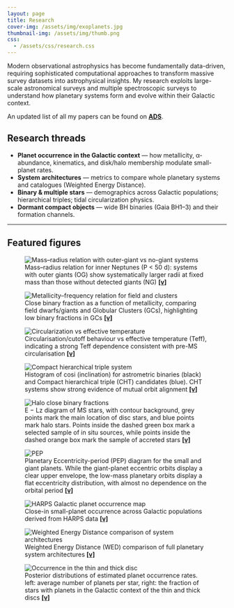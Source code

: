 ```yaml
---
layout: page
title: Research
cover-img: /assets/img/exoplanets.jpg
thumbnail-img: /assets/img/thumb.png
css:
  - /assets/css/research.css
---
```


Modern observational astrophysics has become fundamentally data-driven, requiring sophisticated computational approaches to transform massive survey datasets into astrophysical insights. My research exploits large-scale astronomical surveys and multiple spectroscopic surveys to understand how planetary systems form and evolve within their Galactic context. 

An updated list of all my papers can be found on <a href="https://ui.adsabs.harvard.edu/search?q=author%3A%22Bashi%2C%20Dolev%22&sort=date%20desc%2C%20bibcode%20desc" target="_blank"><b>ADS</b></a>.

## Research threads

- **Planet occurrence in the Galactic context** — how metallicity, α-abundance, kinematics, and disk/halo membership modulate small-planet rates.  
- **System architectures** — metrics to compare whole planetary systems and catalogues (Weighted Energy Distance).  
- **Binary & multiple stars** — demographics across Galactic populations; hierarchical triples; tidal circularization physics.  
- **Dormant compact objects** — wide BH binaries (Gaia BH1–3) and their formation channels.

---


## Featured figures

<div class="fig-grid">
  <figure class="scale-100">
    <img src="/assets/img/MR_NP_OG.jpg" alt="Mass–radius relation with outer-giant vs no-giant systems">
    <figcaption> Mass–radius relation for inner Neptunes (P &lt; 50 d): systems with outer giants (OG) show systematically larger radii at fixed mass than those without detected giants (NG)
       <span style="font-weight:bold"> </span>
      <a href="https://ui.adsabs.harvard.edu/abs/2025MNRAS.544L..51B/abstract" target="_blank"><b>[v]</b></a>
    </figcaption>
  </figure>
    

  <figure class="scale-120">
    <img src="/assets/img/feh_F_GC.jpg" alt="Metallicity–frequency relation for field and clusters">
    <figcaption> Close binary fraction as a function of metallicity, comparing field dwarfs/giants and Globular Clusters (GCs), highlighting low binary fractions in GCs
           <span style="font-weight:bold"> </span>
      <a href="https://ui.adsabs.harvard.edu/abs/2025MNRAS.541.2008B/abstract" target="_blank"><b>[v]</b></a>  
    </figcaption>
  </figure>

  <figure class="scale-95">
    <img src="/assets/img/teff_P0_circ.jpg" alt="Circularization vs effective temperature">
    <figcaption><b></b> Circularisation/cutoff behaviour vs effective temperature (Teff), indicating a strong Teff dependence consistent with pre-MS circularisation
      <span style="font-weight:bold"> </span>
      <a href="https://ui.adsabs.harvard.edu/abs/2023MNRAS.522.1184B/abstract" target="_blank"><b>[v]</b></a>
    </figcaption>
  </figure>


  <figure class="scale-100">
    <img src="/assets/img/CHT_cosi.png" alt="Compact hierarchical triple system">
    <figcaption>
      Histogram of cosi (inclination) for astrometric binaries (black) and Compact hierarchical triple (CHT) candidates (blue). CHT systems show strong evidence of mutual orbit alignment
      <span style="font-weight:bold"> </span>
      <a href="https://ui.adsabs.harvard.edu/abs/2024A%26A...692A.247B/abstract" target="_blank"><b>[v]</b></a>
    </figcaption>
  </figure>

  <figure class="scale-100">
    <img src="/assets/img/binary_E_Lz.png" alt="Halo close binary fractions">
    <figcaption>
      E − Lz diagram of MS stars, with contour background, grey points mark the main location of disc stars, and blue points mark halo stars. Points inside the dashed green box mark a selected sample of in situ sources, while points inside the dashed orange box mark the sample of accreted stars
      <span style="font-weight:bold"> </span>
      <a href="https://ui.adsabs.harvard.edu/abs/2024MNRAS.535..949B/abstract" target="_blank"><b>[v]</b></a>
    </figcaption>
  </figure>

  <figure class="scale-100">
    <img src="/assets/img/PEP.png" alt="PEP">
    <figcaption>
      Planetary Eccentricity-period (PEP) diagram for the small and giant planets.  While the giant-planet eccentric orbits display a clear upper envelope, the low-mass planetary orbits display a flat eccentricity distribution, with almost no dependence on the orbital period
      <span style="font-weight:bold"> </span>
      <a href="https://ui.adsabs.harvard.edu/abs/2024AJ....168..115B/abstract" target="_blank"><b>[v]</b></a>
    </figcaption>
  </figure>


  <figure class="scale-100">
    <img src="/assets/img/HARPSgalactic.jpeg" alt="HARPS Galactic planet occurrence map">
    <figcaption>
      Close-in small-planet occurrence across Galactic populations derived from HARPS data
      <span style="font-weight:bold"> </span>
      <a href="https://ui.adsabs.harvard.edu/abs/2020A%26A...643A.106B/abstract" target="_blank"><b>[v]</b></a>
    </figcaption>
  </figure>

  <figure class="scale-110">
    <img src="/assets/img/PASSta.jpeg" alt="Weighted Energy Distance comparison of system architectures">
    <figcaption>
       Weighted Energy Distance (WED) comparison of full planetary system architectures
      <span style="font-weight:bold"> </span>
      <a href="https://ui.adsabs.harvard.edu/abs/2021A%26A...651A..61B/abstract" target="_blank"><b>[v]</b></a>
    </figcaption>
  </figure>

  <figure class="scale-100">
    <img src="/assets/img/Kepler_thin_thick.png" alt="Occurrence in the thin and thick disc">
    <figcaption> Posterior distributions of estimated planet occurrence rates. left: average number of planets per star, right: the fraction of stars with planets in the Galactic context of the thin and thick discs
        <span style="font-weight:bold"> </span>
      <a href="https://ui.adsabs.harvard.edu/abs/2022MNRAS.510.3449B/abstract" target="_blank"><b>[v]</b></a>
      </figcaption>
  </figure>
</div>




